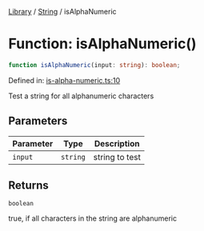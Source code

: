 <!-- markdownlint-disable -->
<!-- cspell: disable -->
[Library](../index.md) / [String](./index.md) / isAlphaNumeric

# Function: isAlphaNumeric()

```ts
function isAlphaNumeric(input: string): boolean;
```

Defined in: [is-alpha-numeric.ts:10](https://github.com/technobuddha/library/blob/main/src/is-alpha-numeric.ts#L10)

Test a string for all alphanumeric characters

## Parameters

| Parameter | Type | Description |
| ------ | ------ | ------ |
| `input` | `string` | string to test |

## Returns

`boolean`

true, if all characters in the string are alphanumeric

